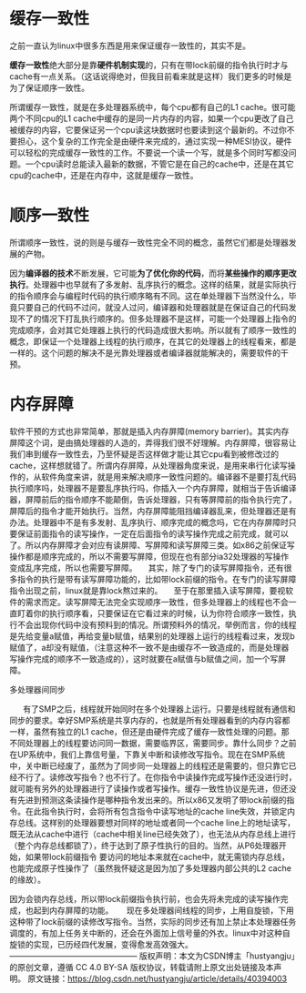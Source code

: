 # 缓存一致性


之前一直认为linux中很多东西是用来保证缓存一致性的，其实不是。

**缓存一致性**绝大部分是靠**硬件机制实现**的，只有在带lock前缀的指令执行时才与cache有一点关系。（这话说得绝对，但我目前看来就是这样）我们更多的时候是为了保证顺序一致性。

所谓缓存一致性，就是在多处理器系统中，每个cpu都有自己的L1 cache。很可能两个不同cpu的L1 cache中缓存的是同一片内存的内容，如果一个cpu更改了自己被缓存的内容，它要保证另一个cpu读这块数据时也要读到这个最新的。不过你不要担心，这个复杂的工作完全是由硬件来完成的，通过实现一种MESI协议，硬件可以轻松的完成缓存一致性的工作。不要说一个读一个写，就是多个同时写都没问题。一个cpu读时总能读入最新的数据，不管它是在自己的cache中，还是在其它cpu的cache中，还是在内存中，这就是缓存一致性。


# 顺序一致性


所谓顺序一致性，说的则是与缓存一致性完全不同的概念，虽然它们都是处理器发展的产物。

因为**编译器的技术**不断发展，它可能**为了优化你的代码**，而将**某些操作的顺序更改执行**。处理器中也早就有了多发射、乱序执行的概念。这样的结果，就是实际执行的指令顺序会与编程时代码的执行顺序略有不同。这在单处理器下当然没什么，毕竟只要自己的代码不过问，就没人过问，编译器和处理器就是在保证自己的代码发现不了的情况下打乱执行顺序的。但多处理器不是这样，可能一个处理器上指令的完成顺序，会对其它处理器上执行的代码造成很大影响。所以就有了顺序一致性的概念，即保证一个处理器上线程的执行顺序，在其它的处理器上的线程看来，都是一样的。这个问题的解决不是光靠处理器或者编译器就能解决的，需要软件的干预。


# 内存屏障


软件干预的方式也非常简单，那就是插入内存屏障(memory barrier)。其实内存屏障这个词，是由搞处理器的人造的，弄得我们很不好理解。内存屏障，很容易让我们串到缓存一致性去，乃至怀疑是否这样做才能让其它cpu看到被修改过的cache，这样想就错了。所谓内存屏障，从处理器角度来说，是用来串行化读写操作的，从软件角度来讲，就是用来解决顺序一致性问题的。编译器不是要打乱代码执行顺序吗，处理器不是要乱序执行吗，你插入一个内存屏障，就相当于告诉编译器，屏障前后的指令顺序不能颠倒，告诉处理器，只有等屏障前的指令执行完了，屏障后的指令才能开始执行。当然，内存屏障能阻挡编译器乱来，但处理器还是有办法。处理器中不是有多发射、乱序执行、顺序完成的概念吗，它在内存屏障时只要保证前面指令的读写操作，一定在后面指令的读写操作完成之前完成，就可以了。所以内存屏障才会对应有读屏障、写屏障和读写屏障三类。如x86之前保证写操作都是顺序完成的，所以不需要写屏障，但现在也有部分ia32处理器的写操作变成乱序完成，所以也需要写屏障。
    其实，除了专门的读写屏障指令，还有很多指令的执行是带有读写屏障功能的，比如带lock前缀的指令。在专门的读写屏障指令出现之前，linux就是靠lock熬过来的。
    至于在那里插入读写屏障，要视软件的需求而定。读写屏障无法完全实现顺序一致性，但多处理器上的线程也不会一直盯着你的执行顺序看，只要保证在它看过来的时候，认为你符合顺序一致性，执行不会出现你代码中没有预料到的情况。所谓预料外的情况，举例而言，你的线程是先给变量a赋值，再给变量b赋值，结果别的处理器上运行的线程看过来，发现b赋值了，a却没有赋值，（注意这种不一致不是由缓存不一致造成的，而是处理器写操作完成的顺序不一致造成的），这时就要在a赋值与b赋值之间，加一个写屏障。


多处理器间同步


      有了SMP之后，线程就开始同时在多个处理器上运行。只要是线程就有通信和同步的要求。幸好SMP系统是共享内存的，也就是所有处理器看到的内存内容都一样，虽然有独立的L1 cache，但还是由硬件完成了缓存一致性处理的问题。那不同处理器上的线程要访问同一数据，需要临界区，需要同步。靠什么同步？之前在UP系统中，我们上靠信号量，下靠关中断和读修改写指令。现在在SMP系统中，关中断已经废了，虽然为了同步同一处理器上的线程还是需要的，但只靠它已经不行了。读修改写指令？也不行了。在你指令中读操作完成写操作还没进行时，就可能有另外的处理器进行了读操作或者写操作。缓存一致性协议是先进，但还没有先进到预测这条读操作是哪种指令发出来的。所以x86又发明了带lock前缀的指令。在此指令执行时，会将所有包含指令中读写地址的cache line失效，并锁定内存总线。这样别的处理器要想对同样的地址或者同一个cache line上的地址读写，既无法从cache中进行（cache中相关line已经失效了），也无法从内存总线上进行（整个内存总线都锁了），终于达到了原子性执行的目的。当然，从P6处理器开始，如果带lock前缀指令 要访问的地址本来就在cache中，就无需锁内存总线，也能完成原子性操作了（虽然我怀疑这是因为加了多处理器内部公共的L2 cache的缘故）。


因为会锁内存总线，所以带lock前缀指令执行前，也会先将未完成的读写操作完成，也起到内存屏障的功能。
     现在多处理器间线程的同步，上用自旋锁，下用这种带了lock前缀的读修改写指令。当然，实际的同步还有加上禁止本处理器任务调度的，有加上任务关中断的，还会在外面加上信号量的外衣。linux中对这种自旋锁的实现，已历经四代发展，变得愈发高效强大。
————————————————
版权声明：本文为CSDN博主「hustyangju」的原创文章，遵循 CC 4.0 BY-SA 版权协议，转载请附上原文出处链接及本声明。
原文链接：https://blog.csdn.net/hustyangju/article/details/40394003
